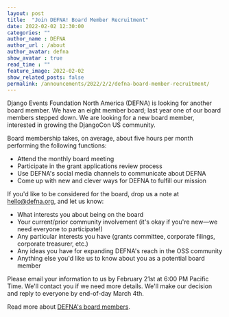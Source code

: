 ```yaml
---
layout: post
title:  "Join DEFNA! Board Member Recruitment"
date: 2022-02-02 12:30:00
categories: ""
author_name : DEFNA
author_url : /about
author_avatar: defna
show_avatar : true
read_time : ""
feature_image: 2022-02-02
show_related_posts: false
permalink: /announcements/2022/2/2/defna-board-member-recruitment/
---
```



Django Events Foundation North America (DEFNA) is looking for another board member. We have an eight member board; last year one of our board members stepped down. We are looking for a new board member, interested in growing the DjangoCon US community.

Board membership takes, on average, about five hours per month performing the following functions:

* Attend the monthly board meeting
* Participate in the grant applications review process
* Use DEFNA's social media channels to communicate about DEFNA
* Come up with new and clever ways for DEFNA to fulfill our mission

If you'd like to be considered for the board, drop us a note at hello@defna.org, and let us know:

* What interests you about being on the board
* Your current/prior community involvement (it's okay if you're new—we need everyone to participate!)
* Any particular interests you have (grants committee, corporate filings, corporate treasurer, etc.)
* Any ideas you have for expanding DEFNA's reach in the OSS community
* Anything else you'd like us to know about you as a potential board member

Please email your information to us by February 21st at 6:00 PM Pacific Time. We'll contact you if we need more details. We'll make our decision and reply to everyone by end-of-day March 4th.

Read more about [DEFNA's board members](https://www.defna.org/about/).

